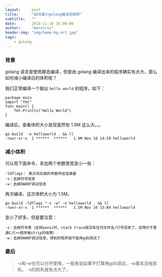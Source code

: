 ```yaml
---
layout:     post
title:      "如何减小golang编译包体积"
subtitle:   ""
date:       2018-11-16 16:00:00
author:     "maratrix"
header-img: "img/home-bg-art.jpg"
tags:
    - golang
---
```


### 背景

golang 语言是使用静态编译，但是由 golang 编译出来的程序确实有点大，那么如何减小编译后的体积呢？

我们正常编译一个输出 `hello world` 的程序，如下：

```
package main
import "fmt"
func main() {
    fmt.Println("Hello World")
}
```

编译后，查看体积大小发现竟然有 1.9M 这么大。。。

```
go build  -o helloworld . && ll
-rwxr-xr-x  1 ******  ******   1.9M Nov 16 14:59 helloworld
```

### 减小体积

可以用下面命令，多加两个参数使其变小一些：

```
-ldflags： 表示将后面的参数传给连接器
-s：去掉符号信息
-w：去掉DWARF调试信息
```

再次编译，这次体积大小为 1.5M。
```
go build -ldflags "-s -w" -o helloworld . && ll
-rwxr-xr-x  1 ******  ******   1.5M Nov 16 15:04 helloworld
```

变小了好多，但是要注意：

```
-s：去掉符号表（这样panic时，stack trace就没有任何文件名/行号信息了，这等价于普通C/C+=程序被strip的效果）
-w：去掉DWARF调试信息，得到的程序就不能用gdb调试了
```

### 最后

> -s和-w也可以分开使用，一般来说如果不打算用gdb调试，-w基本没啥损失。
> -s的损失就有点大了。

